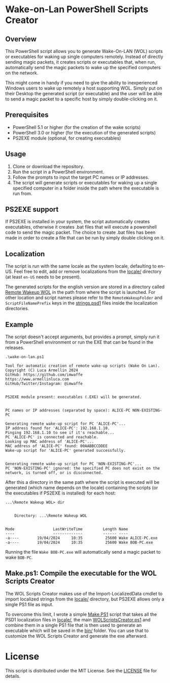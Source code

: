 # Wake-on-Lan PowerShell Scripts Creator

## Overview
This PowerShell script allows you to generate Wake-On-LAN (WOL) scripts or executables for waking up single computers remotely. Instead of directly sending magic packets, it creates scripts or executables that, when run, automatically send the magic packets to wake up the specified computers on the network.

This might come in handy if you need to give the ability to inexperienced Windows users to wake up remotely a host supporting WOL. Simply put on their Desktop the generated script (or executable) and the user will be able to send a magic packet to a specific host by simply double-clicking on it.

## Prerequisites
- PowerShell 5.1 or higher (for the creation of the wake scripts)
- PowerShell 3.0 or higher (for the execution of the generated scripts)
- PS2EXE module (optional, for creating executables)

## Usage
1. Clone or download the repository.
2. Run the script in a PowerShell environment.
3. Follow the prompts to input the target PC names or IP addresses.
4. The script will generate scripts or executables for waking up a single specified computer in a folder inside the path where the executable is run from.

## PS2EXE support
If PS2EXE is installed in your system, the script automatically creates executables, otherwise it creates .bat files that will execute a powershell code to send the magic packet. The choice to create .bat files has been made in order to create a file that can be run by simply double clicking on it.

## Localization
The script is run with the same locale as the system locale, defaulting to en-US. Feel free to edit, add or remove localizations from the [locale/](locale) directory (at least `en-US` needs to be present).

The generated scripts for the english version are stored in a directory called [Remote Wakeup WOL]() in the path from where the script is launched. For other location and script names please refer to the `RemoteWakeupFolder` and `ScriptFileNamePrefix` keys in the [strings.psd1](locale/en-US/strings.psd1) files inside the localization directories.

## Example
The script doesn't accept arguments, but provides a prompt, simply run it from a PowerShell environment or run the EXE that can be found in the releases.
```
.\wake-on-lan.ps1

Tool for automatic creation of remote wake-up scripts (Wake On Lan).
Copyright (C) Luca Armellin 2024
GitHub: https://github.com/imwaffe
https://www.armellinluca.com
GitHub/Twitter/Instagram: @imwaffe


PS2EXE module present: executables (.EXE) will be generated.


PC names or IP addresses (separated by space): ALICE-PC NON-EXISTING-PC

Generating remote wake-up script for PC 'ALICE-PC'...
IP address found for 'ALICE-PC': 192.168.1.10.
Pinging 192.168.1.10 to see if it's reachable...
PC 'ALICE-PC' is connected and reachable.
Looking up MAC address of 'ALICE-PC'...
MAC address of 'ALICE-PC' found: 00AABBCCDDEE
Wake-up script for 'ALICE-PC' generated successfully.


Generating remote wake-up script for PC 'NON-EXISTING-PC'...
PC 'NON-EXISTING-PC' ignored: the specified PC does not exist on the network, is turned off, or is disconnected.
```

After this a directory in the same path where the script is executed will be generated (which name depends on the locale) containing the scripts (or the executables if PS2EXE is installed) for each host:
```
...\Remote Wakeup WOL> dir


    Directory: ...\Remote Wakeup WOL


Mode                 LastWriteTime         Length Name
----                 -------------         ------ ----
-a----        19/04/2024     10:35          25600 Wake ALICE-PC.exe
-a----        19/04/2024     10:35          25600 Wake BOB-PC.exe
```

Running the file `Wake BOB-PC.exe` will automatically send a magic packet to wake `BOB-PC`.

## Make.ps1: Compile the executable for the WOL Scripts Creator
The WOL Scripts Creator makes use of the Import-LocalizedData cmdlet to import localized strings from the [locale/](locale) directory, but PS2EXE allows only a single PS1 file as input.

To overcome this limit, I wrote a simple [Make.PS1](Make.ps1) script that takes all the PSD1 localization files in [locale/](locale), the main [WOLScriptsCreator.ps1](WOLScriptsCreator.ps1) and combine them in a single PS1 file that is then used to generate an executable which will be saved in the [bin/](bin) folder. You can use that to customize the WOL Scripts Creator and generate the exe afterward.

# License
This script is distributed under the MIT License. See the [LICENSE](LICENSE.MD) file for details.